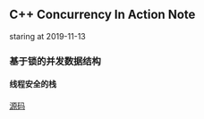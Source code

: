 ## C++ Concurrency In Action Note

staring at 2019-11-13


### 基于锁的并发数据结构

#### 线程安全的栈

[源码](https://github.com/traviszeng/ConcurrentCPPPractice/blob/master/ConcurrentCPPPractice/threadsafe_stack.h)